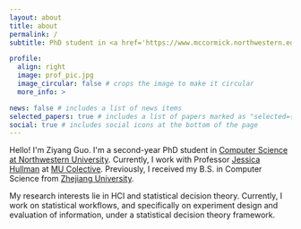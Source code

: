 ```yaml
---
layout: about
title: about
permalink: /
subtitle: PhD student in <a href='https://www.mccormick.northwestern.edu/computer-science/graduate/phd/'>Computer Science at Northwestern University</a>

profile:
  align: right
  image: prof_pic.jpg
  image_circular: false # crops the image to make it circular
  more_info: >

news: false # includes a list of news items
selected_papers: true # includes a list of papers marked as "selected={true}"
social: true # includes social icons at the bottom of the page
---
```


Hello! I'm Ziyang Guo. I'm a second-year PhD student in [Computer Science at Northwestern University](https://www.mccormick.northwestern.edu/computer-science/graduate/phd/). Currently, I work with Professor [Jessica Hullman](http://users.eecs.northwestern.edu/~jhullman/) at [MU Colective](https://mucollective.northwestern.edu/). Previously, I received my B.S. in Computer Science from [Zhejiang University](https://www.zju.edu.cn/english/).

My research interests lie in HCI and statistical decision theory. Currently, I work on statistical workflows, and specifically on experiment design and evaluation of information, under a statistical decision theory framework.

